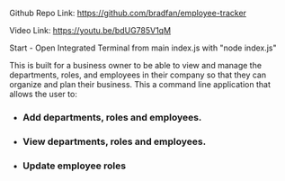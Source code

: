 
Github Repo Link: https://github.com/bradfan/employee-tracker

Video Link:  https://youtu.be/bdUG785V1qM

Start - Open Integrated Terminal from main index.js with "node index.js"

This is built for a business owner to be able to view and manage the departments, roles, and employees in their company so that they can organize and plan their business. This a command line application that allows the user to:
* ### Add departments, roles and employees.
* ### View departments, roles and employees.
* ### Update employee roles




